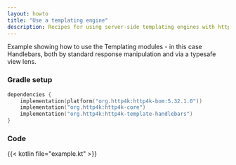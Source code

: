```yaml
---
layout: howto
title: "Use a templating engine"
description: Recipes for using server-side templating engines with http4k applications, including hot-reload functionality
---
```

Example showing how to use the Templating modules - in this case Handlebars, both by standard response manipulation and via a typesafe view lens.

### Gradle setup

```kotlin
dependencies {
    implementation(platform("org.http4k:http4k-bom:5.32.1.0"))
    implementation("org.http4k:http4k-core")
    implementation("org.http4k:http4k-template-handlebars")
}
```

### Code

{{< kotlin file="example.kt" >}}
